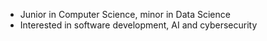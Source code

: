 - Junior in Computer Science, minor in Data Science
- Interested in software development, AI and cybersecurity

<!---
pal1001p/pal1001p is a ✨ special ✨ repository because its `README.md` (this file) appears on your GitHub profile.
You can click the Preview link to take a look at your changes.
--->
